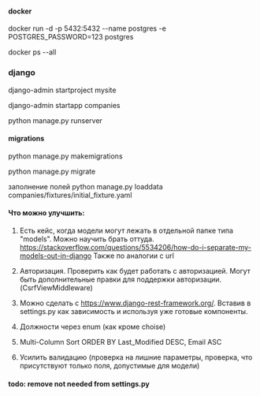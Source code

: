 #### docker
docker run -d -p 5432:5432 --name postgres -e POSTGRES_PASSWORD=123 postgres

docker ps --all

### django

django-admin startproject mysite

django-admin startapp companies

python manage.py runserver

#### migrations
python manage.py makemigrations <app>

python manage.py migrate

заполнение полей
python manage.py loaddata companies/fixtures/initial_fixture.yaml

#### Что можно улучшить:

1. Есть кейс, когда модели могут лежать в отдельной папке типа "models".
Можно научить брать оттуда.
https://stackoverflow.com/questions/5534206/how-do-i-separate-my-models-out-in-django
Также по аналогии с url

2. Авторизация. Проверить как будет работать с авторизацией. Могут быть дополнительные правки для поддержки авторизации.
(CsrfViewMiddleware)

3. Можно сделать с https://www.django-rest-framework.org/. Вставив в settings.py как зависимость и используя уже готовые компоненты.

4. Должности через enum (как кроме choise)

5. Multi-Column Sort
ORDER BY Last_Modified DESC, Email ASC

6. Усилить валидацию (проверка на лишние параметры, проверка, что присутствуют только поля, допустимые для модели)

#### todo: remove not needed from settings.py